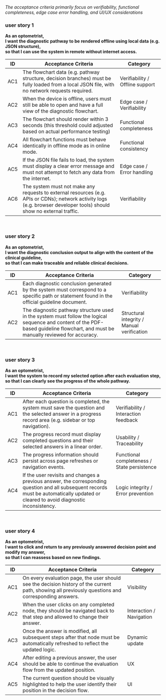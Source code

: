 
*The acceptance criteria primarily focus on verifiability, functional completeness, edge case error handling, and UI/UX considerations*


### user story 1


**As an optometrist,<br>
I want the diagnostic pathway to be rendered offline using local data (e.g. JSON structure),<br>
so that I can use the system in remote without internet access.**

| ID  | Acceptance Criteria                                                                                                                                                    | Category                        |
|-----|------------------------------------------------------------------------------------------------------------------------------------------------------------------------|---------------------------------|
| AC1 | The flowchart data (e.g. pathway structure, decision branches) must be fully loaded from a local JSON file, with no network requests required.                         | Verifiability / Offline support |
| AC2 | When the device is offline, users must still be able to open and have a full view of the diagnostic flowchart.                                                         | Edge case / Verifiability       |
| AC3 | The flowchart should render within 3 seconds (this threshold could adjusted based on actual performance testing)                                                       | Functional completeness         |
| AC4 | All flowchart functions must behave identically in offline mode as in online mode.                                                                                     | Functional consistency          |
| AC5 | If the JSON file fails to load, the system must display a clear error message and must not attempt to fetch any data from the internet.                                | Edge case / Error handling      |
| AC6 | The system must not make any requests to external resources (e.g. APIs or CDNs); network activity logs (e.g. browser developer tools) should show no external traffic. | Verifiability                   |

<br>

### user story 2

**As an optometrist,<br>
I want the diagnostic conclusion output to align with the content of the clinical guideline, <br>
so that I can make traceable and reliable clinical decisions.**

| ID   | Acceptance Criteria                                                                                                                                                                | Category                                   |
|------|------------------------------------------------------------------------------------------------------------------------------------------------------------------------------------|--------------------------------------------|
| AC1  | Each diagnostic conclusion generated by the system must correspond to a specific path or statement found in the official guideline document.                                       | Verifiability                              |
| AC2  | The diagnostic pathway structure used in the system must follow the logical sequence and content of the PDF-based guideline flowchart, and must be manually reviewed for accuracy. | Structural integrity / Manual verification |

<br>


### user story 3

**As an optometrist,<br>
I want the system to record my selected option after each evaluation step,<br>
so that I can clearly see the progress of the whole pathway.**

| ID   | Acceptance Criteria                                                                                                                                                                   | Category                                    |
|------|---------------------------------------------------------------------------------------------------------------------------------------------------------------------------------------|---------------------------------------------|
| AC1  | After each question is completed, the system must save the question and the selected answer in a progress record area (e.g. sidebar or top navigation).                               | Verifiability / Interaction feedback        |
| AC2  | The progress record must display completed questions and their selected answers in a linear order.                                                                                    | Usability / Traceability                    |
| AC3  | The progress information should persist across page refreshes or navigation events.                                                                                                   | Functional completeness / State persistence |
| AC4  | If the user revisits and changes a previous answer, the corresponding question and all subsequent records must be automatically updated or cleared to avoid diagnostic inconsistency. | Logic integrity / Error prevention          |

<br>


### user story 4
**As an optometrist,<br>
I want to click and return to any previously answered decision point and modify my answer,<br>
so that I can reassess based on new findings.**

| ID   | Acceptance Criteria                                                                                                                                 | Category                 |
|------|-----------------------------------------------------------------------------------------------------------------------------------------------------|--------------------------|
| AC1  | On every evaluation page, the user should see the decision history of the current path, showing all previously questions and corresponding answers. | Visibility               |
| AC2  | When the user clicks on any completed node, they should be navigated back to that step and allowed to change their answer.                          | Interaction / Navigation |
| AC3  | Once the answer is modified, all subsequent steps after that node must be automatically refreshed to reflect the updated logic.                     | Dynamic update           |
| AC4  | After editing a previous answer, the user should be able to continue the evaluation flow from the updated position.                                 | UX                       |
| AC5  | The current question should be visually highlighted to help the user identify their position in the decision flow.                                  | UI                       |


<br>
